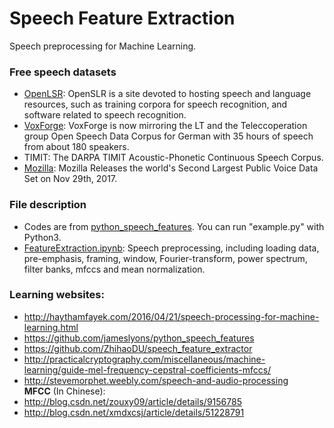 # Speech Feature Extraction
Speech preprocessing for Machine Learning.

### Free speech datasets
* [OpenLSR](http://www.openslr.org): OpenSLR is a site devoted to hosting speech and language resources, such as training corpora for speech recognition, and software related to speech recognition.
* [VoxForge](http://www.voxforge.org/): VoxForge is now mirroring the LT and the Teleccoperation group Open Speech Data Corpus for German with 35 hours of speech from about 180 speakers. 
* TIMIT: The DARPA TIMIT Acoustic-Phonetic Continuous Speech Corpus.
* [Mozilla](https://medium.com/mozilla-open-innovation/sharing-our-common-voice-mozilla-releases-second-largest-public-voice-data-set-e88f7d6b7666): Mozilla Releases the world's Second Largest Public Voice Data Set on Nov 29th, 2017.

### File description
* Codes are from [python_speech_features](https://github.com/jameslyons/python_speech_features). You can run "example.py" with Python3.
* [FeatureExtraction.ipynb](/FeatureExtraction.ipynb): Speech preprocessing, including loading data, pre-emphasis, framing, window, Fourier-transform, power spectrum, filter banks, mfccs and mean normalization.

### Learning websites:
* http://haythamfayek.com/2016/04/21/speech-processing-for-machine-learning.html
* https://github.com/jameslyons/python_speech_features
* https://github.com/ZhihaoDU/speech_feature_extractor
* http://practicalcryptography.com/miscellaneous/machine-learning/guide-mel-frequency-cepstral-coefficients-mfccs/
* http://stevemorphet.weebly.com/speech-and-audio-processing <br>
**MFCC** (In Chinese):
* http://blog.csdn.net/zouxy09/article/details/9156785
* http://blog.csdn.net/xmdxcsj/article/details/51228791
